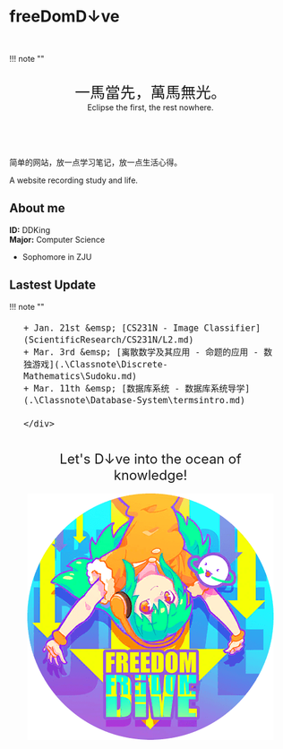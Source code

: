 # freeDomD↓ve

<br>

!!! note ""
    <br><br>
    <div align = "center" style = "font-size:27px">
    一馬當先，萬馬無光。
    </div>
    <div align = "center">
    Eclipse the first, the rest nowhere.
    </div>
    <br><br>

<br>

简单的网站，放一点学习笔记，放一点生活心得。

A website recording study and life.

## About me
**ID:** DDKing <br>
**Major:** Computer Science <br>

+ Sophomore in ZJU


## Lastest Update

!!! note ""
    <div style = "font-size:18px;margin-left:5%;margin-right:5%;margin-top:3%;margin:bottom:3%">
    
    + Jan. 21st &emsp; [CS231N - Image Classifier](ScientificResearch/CS231N/L2.md)
    + Mar. 3rd &emsp; [离散数学及其应用 - 命题的应用 - 数独游戏](.\Classnote\Discrete-Mathematics\Sudoku.md)
    + Mar. 11th &emsp; [数据库系统 - 数据库系统导学](.\Classnote\Database-System\termsintro.md)
    
    </div>
<br>

<center>

<div style = "font-size:24px">
Let's D↓ve into the ocean of knowledge!
</div>

![](assets/pic/FreedomDive_Circ.png)

</center>